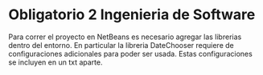 # Obligatorio 2 Ingenieria de Software

Para correr el proyecto en NetBeans es necesario agregar las librerias dentro del entorno. En particular la libreria DateChooser requiere de configuraciones adicionales para poder ser usada. Estas configuraciones se incluyen en un txt aparte.

